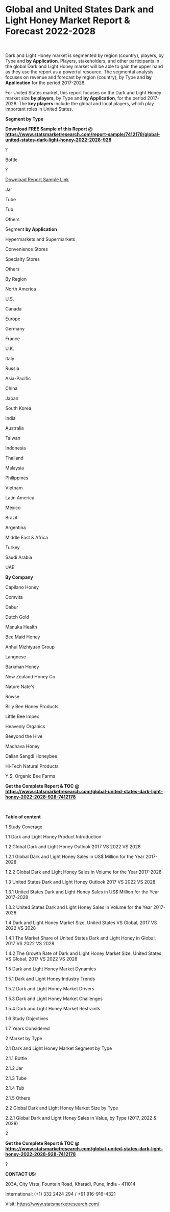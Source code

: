 <h1>Global and United States Dark and Light Honey Market Report & Forecast 2022-2028</h1><br/><p>Dark and Light Honey market is segmented by region (country), players, by Type and <strong>by Application</strong>. Players, stakeholders, and other participants in the global Dark and Light Honey market will be able to gain the upper hand as they use the report as a powerful resource. The segmental analysis focuses on revenue and forecast by region (country), by Type and <strong>by Application</strong> for the period 2017-2028.</p>
 
 
 
 <p>For United States market, this report focuses on the Dark and Light Honey market size <strong>by players</strong>, by Type and <strong>by Application</strong>, for the period 2017-2028. The <strong>key players</strong> include the global and local players, which play important roles in United States.</p>
 
 
 
 <p><strong>Segment by Type</strong></p>
 
 
 
 <div><b>Download FREE Sample of this Report @ <a href="https://www.statsmarketresearch.com/download-free-sample/7412178/global-united-states-dark-light-honey-2022-2028-928">https://www.statsmarketresearch.com/report-sample/7412178/global-united-states-dark-light-honey-2022-2028-928</a></b></div>
 
 
 
 <p>? </p>
 
 
 
 <p>Bottle</p>
 
 
 
 <p>? </p>
 
 
 
 <p><a href="https://www.statsmarketresearch.com/download-free-sample/7412178/global-united-states-dark-light-honey-2022-2028-928">Download Report Sample Link</a></p>
 
 
 
 <p>Jar</p>
 
 
 
 <p>Tube</p>
 
 
 
 <p>Tub</p>
 
 
 
 <p>Others</p>
 
 
 
 <p>Segment <strong>by Application</strong></p>
 
 
 
 <p>Hypermarkets and Supermarkets</p>
 
 
 
 <p>Convenience Stores</p>
 
 
 
 <p>Specialty Stores</p>
 
 
 
 <p>Others</p>
 
 
 
 <p>By Region</p>
 
 
 
 <p>North America</p>
 
 
 
 <p>U.S.</p>
 
 
 
 <p>Canada</p>
 
 
 
 <p>Europe</p>
 
 
 
 <p>Germany</p>
 
 
 
 <p>France</p>
 
 
 
 <p>U.K.</p>
 
 
 
 <p>Italy</p>
 
 
 
 <p>Russia</p>
 
 
 
 <p>Asia-Pacific</p>
 
 
 
 <p>China</p>
 
 
 
 <p>Japan</p>
 
 
 
 <p>South Korea</p>
 
 
 
 <p>India</p>
 
 
 
 <p>Australia</p>
 
 
 
 <p>Taiwan</p>
 
 
 
 <p>Indonesia</p>
 
 
 
 <p>Thailand</p>
 
 
 
 <p>Malaysia</p>
 
 
 
 <p>Philippines</p>
 
 
 
 <p>Vietnam</p>
 
 
 
 <p>Latin America</p>
 
 
 
 <p>Mexico</p>
 
 
 
 <p>Brazil</p>
 
 
 
 <p>Argentina</p>
 
 
 
 <p>Middle East & Africa</p>
 
 
 
 <p>Turkey</p>
 
 
 
 <p>Saudi Arabia</p>
 
 
 
 <p>UAE</p>
 
 
 
 <p><strong>By Company</strong></p>
 
 
 
 <p>Capilano Honey</p>
 
 
 
 <p>Comvita</p>
 
 
 
 <p>Dabur</p>
 
 
 
 <p>Dutch Gold</p>
 
 
 
 <p>Manuka Health</p>
 
 
 
 <p>Bee Maid Honey</p>
 
 
 
 <p>Anhui Mizhiyuan Group</p>
 
 
 
 <p>Langnese</p>
 
 
 
 <p>Barkman Honey</p>
 
 
 
 <p>New Zealand Honey Co.</p>
 
 
 
 <p>Nature Nate&#39;s</p>
 
 
 
 <p>Rowse</p>
 
 
 
 <p>Billy Bee Honey Products</p>
 
 
 
 <p>Little Bee Impex</p>
 
 
 
 <p>Heavenly Organics</p>
 
 
 
 <p>Beeyond the Hive</p>
 
 
 
 <p>Madhava Honey</p>
 
 
 
 <p>Dalian Sangdi Honeybee</p>
 
 
 
 <p>Hi-Tech Natural Products</p>
 
 
 
 <p>Y.S. Organic Bee Farms</p>
 
 
 
 <div><b>Get the Complete Report & TOC @ <a href="https://www.statsmarketresearch.com/global-united-states-dark-light-honey-2022-2028-928-7412178">https://www.statsmarketresearch.com/global-united-states-dark-light-honey-2022-2028-928-7412178</a></b></div>
 
 
 
 <p><br />
 
 <b>Table of content</b></p>
 
 
 
 <p>1 Study Coverage<br />
 
 1.1 Dark and Light Honey Product Introduction<br />
 
 1.2 Global Dark and Light Honey Outlook 2017 VS 2022 VS 2028<br />
 
 1.2.1 Global Dark and Light Honey Sales in US$ Million for the Year 2017-2028<br />
 
 1.2.2 Global Dark and Light Honey Sales in Volume for the Year 2017-2028<br />
 
 1.3 United States Dark and Light Honey Outlook 2017 VS 2022 VS 2028<br />
 
 1.3.1 United States Dark and Light Honey Sales in US$ Million for the Year 2017-2028<br />
 
 1.3.2 United States Dark and Light Honey Sales in Volume for the Year 2017-2028<br />
 
 1.4 Dark and Light Honey Market Size, United States VS Global, 2017 VS 2022 VS 2028<br />
 
 1.4.1 The Market Share of United States Dark and Light Honey in Global, 2017 VS 2022 VS 2028<br />
 
 1.4.2 The Growth Rate of Dark and Light Honey Market Size, United States VS Global, 2017 VS 2022 VS 2028<br />
 
 1.5 Dark and Light Honey Market Dynamics<br />
 
 1.5.1 Dark and Light Honey Industry Trends<br />
 
 1.5.2 Dark and Light Honey Market Drivers<br />
 
 1.5.3 Dark and Light Honey Market Challenges<br />
 
 1.5.4 Dark and Light Honey Market Restraints<br />
 
 1.6 Study Objectives<br />
 
 1.7 Years Considered<br />
 
 2 Market by Type<br />
 
 2.1 Dark and Light Honey Market Segment by Type<br />
 
 2.1.1 Bottle<br />
 
 2.1.2 Jar<br />
 
 2.1.3 Tube<br />
 
 2.1.4 Tub<br />
 
 2.1.5 Others<br />
 
 2.2 Global Dark and Light Honey Market Size by Type<br />
 
 2.2.1 Global Dark and Light Honey Sales in Value, by Type (2017, 2022 & 2028)<br />
 
 2</p>
 
 
 
 <div><b>Get the Complete Report & TOC @ <a href="https://www.statsmarketresearch.com/global-united-states-dark-light-honey-2022-2028-928-7412178">https://www.statsmarketresearch.com/global-united-states-dark-light-honey-2022-2028-928-7412178</a></b></div>
 
 
 
 <p>? </p>
 
 
 
 <p><b>CONTACT US:</b><br />
 
 203A, City Vista, Fountain Road, Kharadi, Pune, India - 411014<br />
 
 International: (+1) 332 2424 294 / +91 916-916-4321<br />
 
 Visit: <a href="https://www.statsmarketresearch.com/">https://www.statsmarketresearch.com/</a></p>